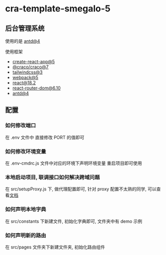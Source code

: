 # cra-template-smegalo-5

## 后台管理系统

使用的是 [antd@4](https://4x.ant.design/docs/react/introduce-cn)

使用框架

- [create-react-app@5](https://github.com/facebook/create-react-app)
- [@craco/craco@7](https://github.com/dilanx/craco)
- [tailwindcss@3](https://tailwindcss.com/docs/installation/using-postcss)
- [webpack@5](https://github.com/webpack/webpack)
- [react@18.2](https://github.com/facebook/react)
- [react-router-dom@6.10](https://github.com/remix-run/react-router)
- [antd@4](https://4x.ant.design/docs/react/introduce-cn)

## 配置

### 如何修改端口

在 .env 文件中 直接修改 PORT 的值即可

### 如何修改环境变量

在 .env-cmdrc.js 文件中对应的环境下声明环境变量 重启项目即可使用

### 本地启动项目, 联调接口如何解决跨域问题

在 src/setupProxy.js 下, 做代理配置即可, 针对 proxy 配置不太熟的同学, 可以查看[文档](https://webpack.docschina.org/configuration/dev-server/#devserverproxy)

### 如何声明本地字典

在 src/constants 下新建文件, 初始化字典即可, 文件夹中有 demo 示例

### 如何声明新的路由

在 src/pages 文件夹下新建文件夹, 初始化路由组件
